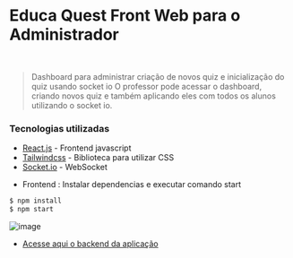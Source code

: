 # Educa Quest Front Web para o Administrador


&nbsp;
> Dashboard para administrar criação de novos quiz e inicialização do quiz usando socket io
> O professor pode acessar o dashboard, criando novos quiz e também aplicando eles com todos os alunos utilizando o 
> socket io. 


### Tecnologias utilizadas


* [React.js](https://pt-br.reactjs.org/) - Frontend javascript
* [Tailwindcss](https://tailwindcss.com/) - Biblioteca para utilizar CSS
* [Socket.io](https://socket.io/pt-br/) - WebSocket


 - Frontend : Instalar dependencias e executar comando start
```sh
$ npm install 
$ npm start
```
![image](https://github.com/gustavohaubrich15/educaquest/assets/22485428/a7df39c4-f4fe-408c-9cee-2e14b407121e)

* [Acesse aqui o backend da aplicação](https://github.com/gustavohaubrich15/educaquestBackend/tree/main) 


